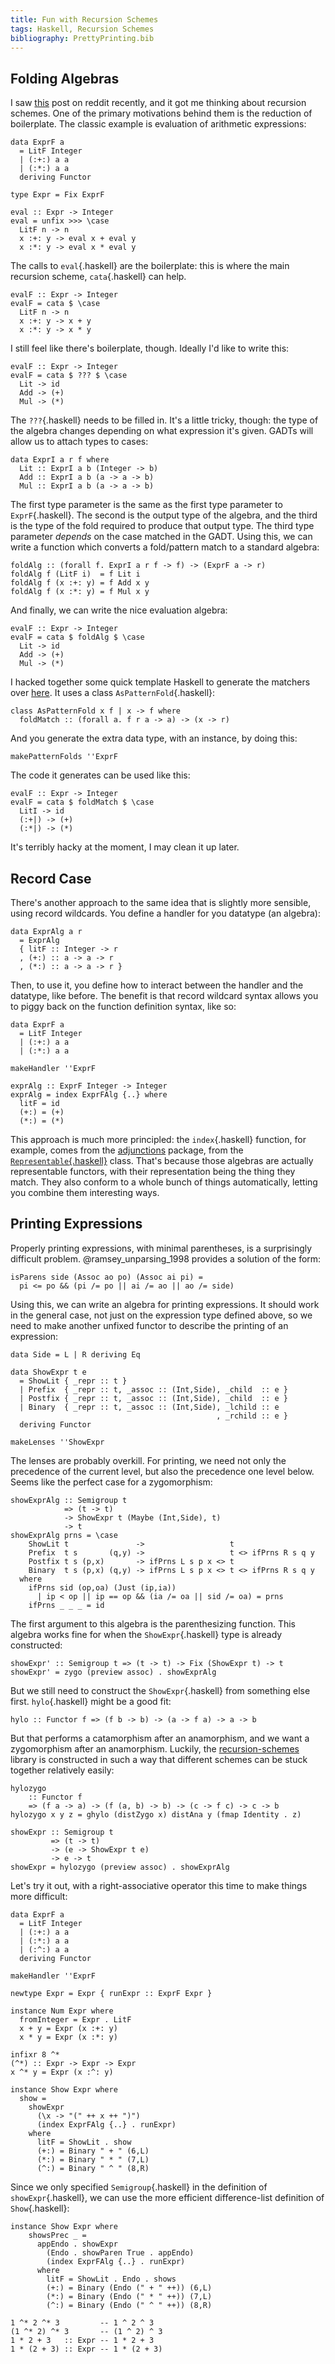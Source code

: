 ```yaml
---
title: Fun with Recursion Schemes
tags: Haskell, Recursion Schemes
bibliography: PrettyPrinting.bib
---
```


## Folding Algebras

I saw [this](https://www.reddit.com/r/haskell/comments/608y0l/would_this_sugar_make_sense/) post on reddit recently, and it got me thinking about recursion schemes. One of the primary motivations behind them is the reduction of boilerplate. The classic example is evaluation of arithmetic expressions:

```{.haskell}
data ExprF a
  = LitF Integer
  | (:+:) a a
  | (:*:) a a
  deriving Functor

type Expr = Fix ExprF

eval :: Expr -> Integer
eval = unfix >>> \case
  LitF n -> n
  x :+: y -> eval x + eval y
  x :*: y -> eval x * eval y
```

The calls to `eval`{.haskell} are the boilerplate: this is where the main recursion scheme, `cata`{.haskell} can help.

```{.haskell}
evalF :: Expr -> Integer
evalF = cata $ \case
  LitF n -> n
  x :+: y -> x + y
  x :*: y -> x * y
```

I still feel like there's boilerplate, though. Ideally I'd like to write this:

```{.haskell}
evalF :: Expr -> Integer
evalF = cata $ ??? $ \case
  Lit -> id
  Add -> (+)
  Mul -> (*)
```

The `???`{.haskell} needs to be filled in. It's a little tricky, though: the type of the algebra changes depending on what expression it's given. GADTs will allow us to attach types to cases:

```{.haskell}
data ExprI a r f where
  Lit :: ExprI a b (Integer -> b)
  Add :: ExprI a b (a -> a -> b)
  Mul :: ExprI a b (a -> a -> b)
```

The first type parameter is the same as the first type parameter to `ExprF`{.haskell}. The second is the output type of the algebra, and the third is the type of the fold required to produce that output type. The third type parameter *depends* on the case matched in the GADT. Using this, we can write a function which converts a fold/pattern match to a standard algebra:

```{.haskell}
foldAlg :: (forall f. ExprI a r f -> f) -> (ExprF a -> r)
foldAlg f (LitF i)  = f Lit i
foldAlg f (x :+: y) = f Add x y
foldAlg f (x :*: y) = f Mul x y
```

And finally, we can write the nice evaluation algebra:

```{.haskell}
evalF :: Expr -> Integer
evalF = cata $ foldAlg $ \case
  Lit -> id
  Add -> (+)
  Mul -> (*)
```

I hacked together some quick template Haskell to generate the matchers over [here](https://github.com/oisdk/pattern-folds). It uses a class `AsPatternFold`{.haskell}:

```{.haskell}
class AsPatternFold x f | x -> f where
  foldMatch :: (forall a. f r a -> a) -> (x -> r)
```

And you generate the extra data type, with an instance, by doing this:

```{.haskell}
makePatternFolds ''ExprF
```

The code it generates can be used like this:

```{.haskell}
evalF :: Expr -> Integer
evalF = cata $ foldMatch $ \case
  LitI -> id
  (:+|) -> (+)
  (:*|) -> (*)
```

It's terribly hacky at the moment, I may clean it up later.

## Record Case

There's another approach to the same idea that is slightly more sensible, using record wildcards. You define a handler for you datatype (an algebra):

```{.haskell}
data ExprAlg a r
  = ExprAlg
  { litF :: Integer -> r
  , (+:) :: a -> a -> r
  , (*:) :: a -> a -> r }
```

Then, to use it, you define how to interact between the handler and the datatype, like before. The benefit is that record wildcard syntax allows you to piggy back on the function definition syntax, like so:

```{.haskell}
data ExprF a
  = LitF Integer
  | (:+:) a a
  | (:*:) a a

makeHandler ''ExprF

exprAlg :: ExprF Integer -> Integer
exprAlg = index ExprFAlg {..} where
  litF = id
  (+:) = (+)
  (*:) = (*)
```

This approach is much more principled: the `index`{.haskell} function, for example, comes from the [adjunctions](https://hackage.haskell.org/package/adjunctions) package, from the [`Representable`{.haskell}](https://hackage.haskell.org/package/adjunctions-4.3/docs/Data-Functor-Rep.html) class. That's because those algebras are actually representable functors, with their representation being the thing they match. They also conform to a whole bunch of things automatically, letting you combine them interesting ways. 


## Printing Expressions

Properly printing expressions, with minimal parentheses, is a surprisingly difficult problem. @ramsey_unparsing_1998 provides a solution of the form:

```{.haskell}
isParens side (Assoc ao po) (Assoc ai pi) =
  pi <= po && (pi /= po || ai /= ao || ao /= side)
```

Using this, we can write an algebra for printing expressions. It should work in the general case, not just on the expression type defined above, so we need to make another unfixed functor to describe the printing of an expression:

```{.haskell}
data Side = L | R deriving Eq

data ShowExpr t e
  = ShowLit { _repr :: t }
  | Prefix  { _repr :: t, _assoc :: (Int,Side), _child  :: e }
  | Postfix { _repr :: t, _assoc :: (Int,Side), _child  :: e }
  | Binary  { _repr :: t, _assoc :: (Int,Side), _lchild :: e
                                              , _rchild :: e }
  deriving Functor
  
makeLenses ''ShowExpr
```

The lenses are probably overkill. For printing, we need not only the precedence of the current level, but also the precedence one level below. Seems like the perfect case for a zygomorphism:

```{.haskell}
showExprAlg :: Semigroup t
            => (t -> t)
            -> ShowExpr t (Maybe (Int,Side), t)
            -> t
showExprAlg prns = \case 
    ShowLit t               ->                   t
    Prefix  t s       (q,y) ->                   t <> ifPrns R s q y
    Postfix t s (p,x)       -> ifPrns L s p x <> t
    Binary  t s (p,x) (q,y) -> ifPrns L s p x <> t <> ifPrns R s q y
  where
    ifPrns sid (op,oa) (Just (ip,ia))
      | ip < op || ip == op && (ia /= oa || sid /= oa) = prns
    ifPrns _ _ _ = id
```

The first argument to this algebra is the parenthesizing function. This algebra works fine for when the `ShowExpr`{.haskell} type is already constructed:

```{.haskell}
showExpr' :: Semigroup t => (t -> t) -> Fix (ShowExpr t) -> t
showExpr' = zygo (preview assoc) . showExprAlg
```

But we still need to construct the `ShowExpr`{.haskell} from something else first. `hylo`{.haskell} might be a good fit:

```{.haskell}
hylo :: Functor f => (f b -> b) -> (a -> f a) -> a -> b
```

But that performs a catamorphism after an anamorphism, and we want a zygomorphism after an anamorphism. Luckily, the [recursion-schemes](https://hackage.haskell.org/package/recursion-schemes) library is constructed in such a way that different schemes can be stuck together relatively easily:

```{.haskell}
hylozygo
    :: Functor f
    => (f a -> a) -> (f (a, b) -> b) -> (c -> f c) -> c -> b
hylozygo x y z = ghylo (distZygo x) distAna y (fmap Identity . z)

showExpr :: Semigroup t
         => (t -> t)
         -> (e -> ShowExpr t e)
         -> e -> t
showExpr = hylozygo (preview assoc) . showExprAlg
```

Let's try it out, with a right-associative operator this time to make things more difficult:

```{.haskell}
data ExprF a
  = LitF Integer
  | (:+:) a a
  | (:*:) a a
  | (:^:) a a
  deriving Functor

makeHandler ''ExprF

newtype Expr = Expr { runExpr :: ExprF Expr }

instance Num Expr where
  fromInteger = Expr . LitF
  x + y = Expr (x :+: y)
  x * y = Expr (x :*: y)
  
infixr 8 ^*
(^*) :: Expr -> Expr -> Expr
x ^* y = Expr (x :^: y)

instance Show Expr where
  show =
    showExpr
      (\x -> "(" ++ x ++ ")")
      (index ExprFAlg {..} . runExpr)
    where
      litF = ShowLit . show
      (+:) = Binary " + " (6,L)
      (*:) = Binary " * " (7,L)
      (^:) = Binary " ^ " (8,R)
```

Since we only specified `Semigroup`{.haskell} in the definition of `showExpr`{.haskell}, we can use the more efficient difference-list definition of `Show`{.haskell}:

```{.haskell}
instance Show Expr where
    showsPrec _ =
      appEndo . showExpr
        (Endo . showParen True . appEndo)
        (index ExprFAlg {..} . runExpr)
      where
        litF = ShowLit . Endo . shows
        (+:) = Binary (Endo (" + " ++)) (6,L)
        (*:) = Binary (Endo (" * " ++)) (7,L)
        (^:) = Binary (Endo (" ^ " ++)) (8,R)

1 ^* 2 ^* 3         -- 1 ^ 2 ^ 3
(1 ^* 2) ^* 3       -- (1 ^ 2) ^ 3
1 * 2 + 3   :: Expr -- 1 * 2 + 3
1 * (2 + 3) :: Expr -- 1 * (2 + 3)
```
